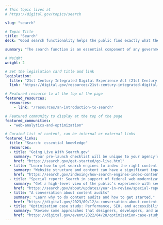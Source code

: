```yaml
---
# This topic lives at
# https://digital.gov/topics/search

slug: "search"

# Topic Title
title: "Search"
deck: "Good search functionality helps the public find exactly what they're looking for."

summary: "The search function is an essential component of any government website. It is a critical part of providing a positive user experience. Search is especially important for federal agencies which often have complex websites with large amounts of information. A well-designed search function can help users navigate this complexity and find the information they need quickly and easily."

# Weight
weight: 2

# Set the legislation card title and link
legislation:
  title: "21st Century Integrated Digital Experience Act (21st Century IDEA) & Section III.A.4 of M-23-22"
  link: "https://digital.gov/resources/21st-century-integrated-digital-experience-act/"

# Featured resource to at the top of the page
featured_resources:
  resources:
    - link: "/resources/an-introduction-to-search"

# Featured community to display at the top of the page
featured_communities:
  - "web-analytics-and-optimization"

# Curated list of content, can be internal or external links
featured_links:
  title: "Search: essential knowledge"
  resources:
  - title: "Going Live With Search.gov"
    summary: "Your pre-launch checklist will be unique to your agency’s workflow, requirements, and deadlines. Here is a typical checklist."
    href: "https://search.gov/get-started/go-live.html"
  - title: "Learn how to get search engines to index the right content for better discoverability"
    summary: "Website structure and content can have a significant impact on the ability of search engines to provide a good search experience. Find all you need to know to get search right on your website."
    href: "https://search.gov/indexing/how-search-engines-index-content-better-discoverability.html"
  - title: "Special report: Search in support of federal web modernization"
    summary: "Get a high-level view of the public’s experience with seeking services and information from federal government websites that use Search.gov."
    href: "https://search.gov/about/updates/year-in-review/special-report/overview.html"
  - title: "A conversation about content audits"
    summary: "Learn why to do content audits and how to get started."
    href: "https://digital.gov/2023/09/12/a-conversation-about-content-audits/"
  - title: "Optimization case study: Performance, SEO, and accessibility with CFPB"
    summary: "Review some approaches that designers, developers, and analytics specialists at the Consumer Financial Protection Bureau use to build search engine optimization and accessibility testing into their design and development practices."
    href: "https://digital.gov/event/2022/04/28/optimization-case-study-performance-seo-and-accessibility-with-cfpb/"
---
```

